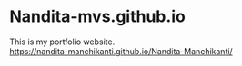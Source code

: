 # Nandita-mvs.github.io
This is my portfolio website.\
https://nandita-manchikanti.github.io/Nandita-Manchikanti/
